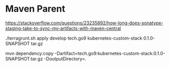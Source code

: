 # Maven Parent

https://stackoverflow.com/questions/23235892/how-long-does-sonatype-staging-take-to-sync-my-artifacts-with-maven-central

./terragrunt.sh apply develop tech.go9 kubernetes-custom-stack 0.1.0-SNAPSHOT tar.gz

mvn dependency:copy -Dartifact=tech.go9:kubernetes-custom-stack:0.1.0-SNAPSHOT:tar.gz -DoutputDirectory=.
